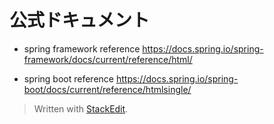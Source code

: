 # 公式ドキュメント
- spring framework reference
https://docs.spring.io/spring-framework/docs/current/reference/html/

- spring boot reference
https://docs.spring.io/spring-boot/docs/current/reference/htmlsingle/


> Written with [StackEdit](https://stackedit.io/).
<!--stackedit_data:
eyJoaXN0b3J5IjpbMTU2OTYzNjQ3NSw3MzA5OTgxMTZdfQ==
-->
